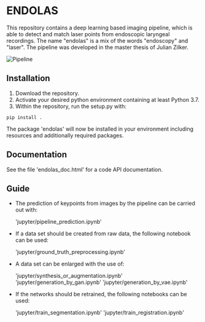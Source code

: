 # ENDOLAS

This repository contains a deep learning based imaging pipeline, which is able to detect and match laser points from endoscopic laryngeal recordings. The name "endolas" is a mix of the words "endoscopy" and "laser".
The pipeline was developed in the master thesis of Julian Zilker.

![Pipeline](https://github.com/engineerByNature/endolas/blob/master/endolas_doc/pipeline.png)

## Installation

1) Download the repository.
2) Activate your desired python environment containing at least Python 3.7. 
3) Within the repository, run the setup.py with:

```
pip install . 
```

The package 'endolas' will now be installed in your environment including resources and additionally required packages.

## Documentation

See the file 'endolas_doc.html' for a code API documentation.

## Guide

* The prediction of keypoints from images by the pipeline can be carried out with:

  'jupyter/pipeline_prediction.ipynb'

* If a data set should be created from raw data, the following notebook can be used:

  'jupyter/ground_truth_preprocessing.ipynb'
  
* A data set can be enlarged with the use of:

  'jupyter/synthesis_or_augmentation.ipynb'
  'jupyter/generation_by_gan.ipynb'
  'jupyter/generation_by_vae.ipynb'

* If the networks should be retrained, the following notebooks can be used:

  'jupyter/train_segmentation.ipynb'
  'jupyter/train_registration.ipynb'
